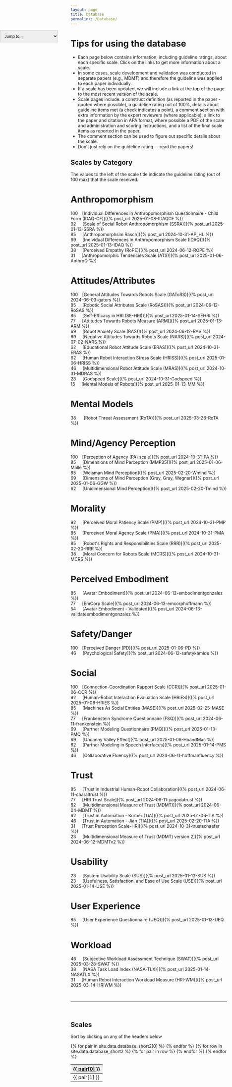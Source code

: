 ```yaml
---
layout: page
title: Database
permalink: /Database/
---
```

<select id="jumpToDropdown">
  <option value="">Jump to...</option>
  <option value="#scales-by-category">Top</option>
  <option value="#anthropomorphism">Anthropomorphism</option>
  <option value="#attitudesattributes">Attitudes/Attributes</option>
  <option value="#mentalmodels">Mental Models</option>
  <option value="#mindagencyperception">Mind/Agency Perception</option>
  <option value="#morality">Morality</option>
  <option value="#perceived-embodiment">Perceived Embodiment</option>
  <option value="#safetydanger">Safety/Danger</option>
  <option value="#social">Social</option>
  <option value="#trust">Trust</option>
  <option value="#usability">Usability</option>
  <option value="#userexperience">User Experience</option>
  <option value="#workload">Workload</option>
  <option value="#scales">Table of all scales</option>
</select>

<!--Main page contains search tools at the top
search by construct, author, scale name, year of publication-->

<!-- Html Elements for Search -->
<!-- commenting out for now as this is on hold - mm -->
<!--
<div id="search-container">
    <input type="text" id="search-input" placeholder="search...">
    <button id="search-button">Search</button>
    <ul id="results-container"></ul>
</div>-->

<!-- Script pointing to search-script.js -->
<!-- <script src="C:/Users/saad-admin/HRI-database/search-script.js" type="text/javascript"></script> -->

<!-- Configuration -->
<!-- commenting search out as this is causing a console error and Laura said she was just trying things out -->
<style>
    #jumpToDropdown {
      padding: 10px;
      border: 1px solid #ccc;
      position: fixed;
      left: 0;
    }   
</style>

<script>
    const jumpToDropdown = document.getElementById("jumpToDropdown");

    jumpToDropdown.addEventListener("change", function() {
      const selectedValue = this.value;
      if (selectedValue) {
        const targetSection = document.querySelector(selectedValue);
        if (targetSection) {
          targetSection.scrollIntoView({ behavior: "smooth" });

          // Reset the dropdown after a short delay
          setTimeout(() => {
            jumpToDropdown.value = ""; // Set back to the default placeholder
          }, 1000);
        }
      }
    });
</script>

<script>
    // Not deleting yet as not sure if this should be abandoned fully - mm
    // Function to trigger search
    /*function triggerSearch() {
        var searchTerm = document.getElementById('search-input').value.trim();
        SimpleJekyllSearch.search(searchTerm);
    }

    // Bind click event to search button
    document.getElementById('search-button').addEventListener('click', function() {
        triggerSearch();
    });

    // Bind enter key press to trigger search
    document.getElementById('search-input').addEventListener('keypress', function(event) {
        if (event.key === 'Enter') {
            triggerSearch();
        }
    });

    // Initialize search
    SimpleJekyllSearch({
        searchInput: document.getElementById('search-input'),
        resultsContainer: document.getElementById('results-container'),
        json: '/search.json'
    }); */
</script>


# Tips for using the database

* Each page below contains information, including guideline ratings, about each specific scale. Click on the links to get more information about a scale.
* In some cases, scale development and validation was conducted in separate papers (e.g., MDMT) and therefore the guideline was applied to each paper individually. 
* If a scale has been updated, we will include a link at the top of the page to the most recent version of the scale. 
* Scale pages include: a construct definition (as reported in the paper - quoted where possible), a guideline rating out of 100%, details about guideline items met (a check indicates a point), a comment section with extra information by the expert reviewers (where applicable), a link to the paper and citation in APA format, where possible a PDF of the scale and administration and scoring instructions, and a list of the final scale items as reported in the paper.
* The comment section can be used to figure out specific details about the scale.
* Don’t just rely on the guideline rating -- read the papers!

## Scales by Category
The values to the left of the scale title indicate the guideline rating (out of 100 max) that the scale received.

# Anthropomorphism
100&emsp;[Individual Differences in Anthropomorphism Questionnaire - Child Form (IDAQ-CF)]({% post_url 2025-01-08-IDAQCF %})
<br>92&emsp;&ensp;[Scale of Social Robot Anthropomorphism (SSRA)]({% post_url 2025-01-13-SSRA %})
<br>85&emsp;&ensp;[Anthropomorphsim Rasch]({% post_url 2024-10-31-AP_HL %})
<br>69&emsp;&ensp;[Individual Differences in Anthropomorphism Scale (IDAQ)]({% post_url 2025-01-13-IDAQ %})
<br>38&emsp;&ensp;[Perceived Empathy (RoPE)]({% post_url 2024-06-12-ROPE %})
<br>31&emsp;&ensp;[Anthropomorphic Tendencies Scale (ATS)]({% post_url 2025-01-06-AnthroQ %})

# Attitudes/Attributes
100&emsp;[General Attitudes Towards Robots Scale (GAToRS)]({% post_url 2024-06-03-gators %})
<br>85&emsp;&ensp;[Robotic Social Attributes Scale (RoSAS)]({% post_url 2024-06-12-RoSAS %})
<br>85&emsp;&ensp;[Self-Efficacy in HRI (SE-HRI))]({% post_url 2025-01-14-SEHRI %})
<br>77&emsp;&ensp;[Attitudes Towards Robots Measure (ARM)]({% post_url 2025-01-13-ARM %})
<br>69&emsp;&ensp;[Robot Anxiety Scale (RAS)]({% post_url 2024-06-12-RAS %})
<br>69&emsp;&ensp;[Negative Attitudes Towards Robots Scale (NARS)]({% post_url 2024-07-02-NARS %})
<br>62&emsp;&ensp;[Educational Robot Attitude Scale (ERAS)]({% post_url 2024-10-31-ERAS %})
<br>62&emsp;&ensp;[Human Robot Interaction Stress Scale (HRISS)]({% post_url 2025-01-06-HRISS %})
<br>46&emsp;&ensp;[Multidimensional Robot Attitude Scale (MRAS)]({% post_url 2024-10-31-MDRAS %})
<br>23&emsp;&ensp;[Godspeed Scale]({% post_url 2024-10-31-Godspeed %})
<br>15&emsp;&ensp;[Mental Models of Robots]({% post_url 2025-01-13-MM %})

# Mental Models
38 &emsp;&ensp;[Robot Threat Assessment (RoTA)]({% post_url 2025-03-28-RoTA %})

# Mind/Agency Perception
100&emsp;[Perception of Agency (PA) scale]({% post_url 2024-10-31-PA %})
<br>85&emsp;&ensp;[Dimensions of Mind Perception (MMP35)]({% post_url 2025-01-06-Malle %})
<br>85&emsp;&ensp;[Weisman Mind Perception]({% post_url 2025-02-20-Wmind %})
<br>69&emsp;&ensp;[Dimensions of Mind Perception (Gray, Gray, Wegner)]({% post_url 2025-01-06-GGW %})
<br>62&emsp;&ensp;[Unidimensional Mind Perception]({% post_url 2025-02-20-Tmind %})

# Morality
92&emsp;&ensp;[Perceived Moral Patiency Scale (PMP)]({% post_url 2024-10-31-PMP %})
<br>85&emsp;&ensp;[Perceived Moral Agency Scale (PMA)]({% post_url 2024-10-31-PMA %})
<br>85&emsp;&ensp;[Robot's Rights and Responsibilities Scale (RRR)]({% post_url 2025-02-20-RRR %})
<br>38&emsp;&ensp;[Moral Concern for Robots Scale (MCRS)]({% post_url 2024-10-31-MCRS %})

# Perceived Embodiment
85&emsp;&ensp;[Avatar Embodiment]({% post_url 2024-06-12-embodimentgonzalez %})
<br>77&emsp;&ensp;[EmCorp Scale]({% post_url 2024-06-13-emcorphoffmann %})
<br>54&emsp;&ensp;[Avatar Embodiment - Validated]({% post_url 2024-06-13-validateembodimentgonzalez %})

# Safety/Danger
100&emsp;[Perceived Danger (PD)]({% post_url 2025-01-06-PD %})
<br>46&emsp;&ensp;[Psychological Safety]({% post_url 2024-06-12-safetykamide %})

# Social
100&emsp;[Connection-Coordination Rapport Scale (CCR)]({% post_url 2025-01-06-CCR %})
<br>92&emsp;&ensp;[Human-Robot Interaction Evaluation Scale (HRIES)]({% post_url 2025-01-06-HRIES %})
<br>85&emsp;&ensp;[Machines As Social Entities (MASE)]({% post_url 2025-02-25-MASE %})
<br>77&emsp;&ensp;[Frankenstein Syndrome Questionnaire (FSQ)]({% post_url 2024-06-11-frankenstein %})
<br>69&emsp;&ensp;[Partner Modeling Questionnaire (PMQ)]({% post_url 2025-01-13-PMQ %})
<br>69&emsp;&ensp;[Uncanny Valley Effect]({% post_url 2025-01-06-HoandMac %})
<br>62&emsp;&ensp;[Partner Modeling in Speech Interfaces]({% post_url 2025-01-14-PMS %})
<br>46&emsp;&ensp;[Collaborative Fluency]({% post_url 2024-06-11-hoffmanfluency %})

# Trust
85&emsp;&ensp;[Trust in Industrial Human-Robot Collaboration]({% post_url 2024-06-11-charaltrust %})
<br>77&emsp;&ensp;[HRI Trust Scale]({% post_url 2024-06-11-yagodatrust %})
<br>62&emsp;&ensp;[Multidimensional Measure of Trust (MDMT)]({% post_url 2024-06-04-MDMT %})
<br>62&emsp;&ensp;[Trust in Automation - Korber (TiA)]({% post_url 2025-01-06-TiA %})
<br>46&emsp;&ensp;[Trust in Automation - Jian (TIA)]({% post_url 2025-02-20-TIA %})
<br>31&emsp;&ensp;[Trust Perception Scale-HRI]({% post_url 2024-10-31-trustschaefer %})
<br>23&emsp;&ensp;[Multidimensional Measure of Trust (MDMT) version 2]({% post_url 2024-06-12-MDMTv2 %})

# Usability
23&emsp;&ensp;[System Usability Scale (SUS)]({% post_url 2025-01-13-SUS %})
<br>23&emsp;&ensp;[Usefulness, Satisfaction, and Ease of Use Scale (USE)]({% post_url 2025-01-14-USE %})

# User Experience
85&emsp;&ensp;[User Experience Questionnaire (UEQ)]({% post_url 2025-01-13-UEQ %})

# Workload
46&emsp;&ensp;[Subjective Workload Assessment Technique (SWAT)]({% post_url 2025-03-28-SWAT %})
<br>38&emsp;&ensp;[NASA Task Load Index (NASA-TLX)]({% post_url 2025-01-14-NASATLX %})
<br>31&emsp;&ensp;[Human Robot Interaction Workload Measure (HRI-WM)]({% post_url 2025-03-14-HRIWM %})

<br>
<hr>
<br>

<script>
    // The purpose of this function is to sort our database by column when a column is clicked
    function sortTable(header, columnIndex) {
      const tableBody = header.closest('table').querySelector('tbody');
      const rows = Array.from(tableBody.querySelectorAll('tr'));

      // Get and update the sort direction for the specific column header
      let sortDirection = header.dataset.sort;
      if (sortDirection === 'none') {
        sortDirection = 'asc';
      } else if (sortDirection === 'asc') {
        sortDirection = 'desc';
      } else {
        sortDirection = 'none'; // Reset if clicked again
      }
      header.dataset.sort = sortDirection; // Update only this header

      // Sort the rows
      rows.sort((a, b) => {
        const aValue = a.cells[columnIndex].textContent.toLowerCase();
        const bValue = b.cells[columnIndex].textContent.toLowerCase();

        if (sortDirection === 'none') {
          return 0; // No sorting when direction is 'none'
        }

        // Handle NaN values (non-numeric)
        const isNumeric = !isNaN(parseFloat(aValue)) && !isNaN(parseFloat(bValue));
        if (!isNumeric) {
          // Compare as strings if either value is not numeric
          return aValue.localeCompare(bValue) * (sortDirection === 'asc' ? 1 : -1);
        }

        // Compare numeric values
        return (aValue - bValue) * (sortDirection === 'asc' ? 1 : -1);
      });

      // Update tableBody
      tableBody.innerHTML = '';
      rows.forEach(row => tableBody.appendChild(row));
    }

</script>

<style>
    th {
      cursor: pointer; /* Change the cursor to a hand on hover */
      background-color: #f0f0f0; /* Add a subtle background color */
      text-decoration: underline; /* Underline the text */
    }

    th:hover {
      background-color: #e0e0e0; /* Darken the background on hover */
    }
</style>

## Scales
Sort by clicking on any of the headers below
<!-- updated table code which displays headers and makes use of sortTable to sort our columns -->
<table>
  <thead>
    <tr>
      {% for pair in site.data.database_short2[0] %} <th onclick="sortTable(this, {{ forloop.index0 }})" data-sort="none">{{ pair[0] }}</th>
      {% endfor %}
    </tr>
  </thead>
  <tbody id="tableBody">
    {% for row in site.data.database_short2 %}
      <tr> {% for pair in row %}
          <td>{{ pair[1] }}</td>
        {% endfor %}
      </tr>
    {% endfor %}
  </tbody>
</table>

<!-- Laura's original table code
<table>
  {% for row in site.data.database_short2 %}
    {% if forloop.first %}
    <tr>
      {% for pair in row %}
        <th>{{ pair[0] }}</th>
      {% endfor %}
    </tr>
    {% endif %}

    {% tablerow pair in row %}
      {{ pair[1] }}
    {% endtablerow %}
  {% endfor %}
</table>-->